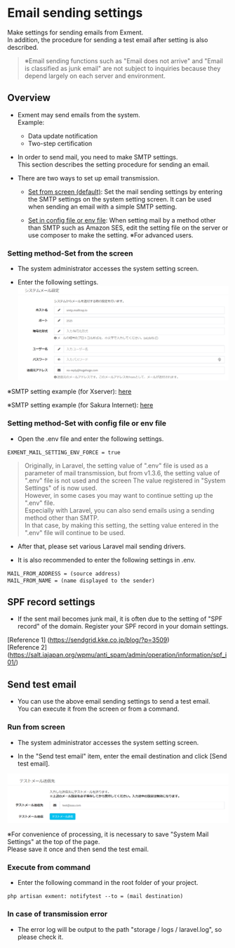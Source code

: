 # Email sending settings
Make settings for sending emails from Exment.  
In addition, the procedure for sending a test email after setting is also described.  

> ※Email sending functions such as "Email does not arrive" and "Email is classified as junk email" are not subject to inquiries because they depend largely on each server and environment.

## Overview
- Exment may send emails from the system.  
Example:
    - Data update notification
    - Two-step certification

- In order to send mail, you need to make SMTP settings.  
This section describes the setting procedure for sending an email.  

- There are two ways to set up email transmission.  
    - [Set from screen (default)](#Setting-method-Set-from-screen):
    Set the mail sending settings by entering the SMTP settings on the system setting screen. It can be used when sending an email with a simple SMTP setting.
    
    - [Set in config file or env file](#Setting-method-Set-in-config-file-or-env-file):
    When setting mail by a method other than SMTP such as Amazon SES, edit the setting file on the server or use composer to make the setting. ※For advanced users.

### Setting method-Set from the screen
- The system administrator accesses the system setting screen.

- Enter the following settings.
![System setting screen](img/system_setting/system_setting_mail.png)

※SMTP setting example (for Xserver): [here](https://www.xserver.ne.jp/manual/man_mail_setting.php)

※SMTP setting example (for Sakura Internet): [here](https://help.sakura.ad.jp/hc/ja/articles/206054132--%E3%83%A9%E3%82%A4%E3%83%88-%E3%82%B9%E3%82%BF%E3%83%B3%E3%83%80%E3%83%BC%E3%83%89-%E3%83%97%E3%83%AC%E3%83%9F%E3%82%A2%E3%83%A0-%E3%83%A1%E3%83%BC%E3%83%AB%E3%83%9C%E3%83%83%E3%82%AF%E3%82%B9-%E3%83%A1%E3%83%BC%E3%83%AB%E3%82%BD%E3%83%95%E3%83%88%E3%81%AE%E4%B8%80%E8%88%AC%E7%9A%84%E3%81%AA%E8%A8%AD%E5%AE%9A%E6%96%B9%E6%B3%95)


### Setting method-Set with config file or env file
- Open the .env file and enter the following settings.

~~~
EXMENT_MAIL_SETTING_ENV_FORCE = true
~~~

> <span class = "small"> Originally, in Laravel, the setting value of ".env" file is used as a parameter of mail transmission, but from v1.3.6, the setting value of ".env" file is not used and the screen The value registered in "System Settings" of is now used.  
However, in some cases you may want to continue setting up the ".env" file.   
Especially with Laravel, you can also send emails using a sending method other than SMTP.  
In that case, by making this setting, the setting value entered in the ".env" file will continue to be used. </span>

- After that, please set various Laravel mail sending drivers.

- It is also recommended to enter the following settings in .env.

~~~
MAIL_FROM_ADDRESS = (source address)
MAIL_FROM_NAME = (name displayed to the sender)
~~~

## SPF record settings
- If the sent mail becomes junk mail, it is often due to the setting of "SPF record" of the domain.  Register your SPF record in your domain settings.  

[Reference 1] (https://sendgrid.kke.co.jp/blog/?p=3509)  
[Reference 2] (https://salt.iajapan.org/wpmu/anti_spam/admin/operation/information/spf_i01/)  


## Send test email
- You can use the above email sending settings to send a test email.  
You can execute it from the screen or from a command.  

### Run from screen
- The system administrator accesses the system setting screen.  

- In the "Send test email" item, enter the email destination and click [Send test email].

![System setting screen](img/system_setting/system_setting_mail_testmail.png)

※For convenience of processing, it is necessary to save "System Mail Settings" at the top of the page.  
Please save it once and then send the test email.


### Execute from command
- Enter the following command in the root folder of your project.  

~~~
php artisan exment: notifytest --to = (mail destination)
~~~

### In case of transmission error
- The error log will be output to the path "storage / logs / laravel.log", so please check it.